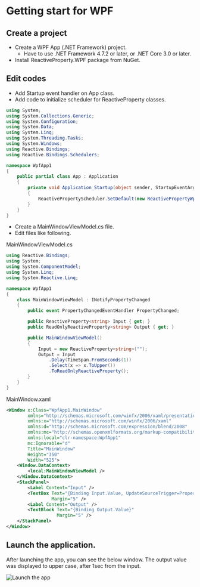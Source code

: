 # Getting start for WPF

## Create a project
- Create a WPF App (.NET Framework) project.
    - Have to use .NET Framework 4.7.2 or later, or .NET Core 3.0 or later.
- Install ReactiveProperty.WPF package from NuGet.

## Edit codes

- Add Startup event handler on App class.
- Add code to initialize scheduler for ReactiveProperty classes.

```csharp
using System;
using System.Collections.Generic;
using System.Configuration;
using System.Data;
using System.Linq;
using System.Threading.Tasks;
using System.Windows;
using Reactive.Bindings;
using Reactive.Bindings.Schedulers;

namespace WpfApp1
{
    public partial class App : Application
    {
        private void Application_Startup(object sender, StartupEventArgs e)
        {
            ReactivePropertyScheduler.SetDefault(new ReactivePropertyWpfScheduler(Dispatcher));
        }
    }
}
```

- Create a MainWindowViewModel.cs file.
- Edit files like following.

MainWindowViewModel.cs
```csharp
using Reactive.Bindings;
using System;
using System.ComponentModel;
using System.Linq;
using System.Reactive.Linq;

namespace WpfApp1
{
    class MainWindowViewModel : INotifyPropertyChanged
    {
        public event PropertyChangedEventHandler PropertyChanged;

        public ReactiveProperty<string> Input { get; }
        public ReadOnlyReactiveProperty<string> Output { get; }

        public MainWindowViewModel()
        {
            Input = new ReactiveProperty<string>("");
            Output = Input
                .Delay(TimeSpan.FromSeconds(1))
                .Select(x => x.ToUpper())
                .ToReadOnlyReactiveProperty();
        }
    }
}
```

MainWindow.xaml
```xml
<Window x:Class="WpfApp1.MainWindow"
        xmlns="http://schemas.microsoft.com/winfx/2006/xaml/presentation"
        xmlns:x="http://schemas.microsoft.com/winfx/2006/xaml"
        xmlns:d="http://schemas.microsoft.com/expression/blend/2008"
        xmlns:mc="http://schemas.openxmlformats.org/markup-compatibility/2006"
        xmlns:local="clr-namespace:WpfApp1"
        mc:Ignorable="d"
        Title="MainWindow"
        Height="350"
        Width="525">
    <Window.DataContext>
        <local:MainWindowViewModel />
    </Window.DataContext>
    <StackPanel>
        <Label Content="Input" />
        <TextBox Text="{Binding Input.Value, UpdateSourceTrigger=PropertyChanged}"
                 Margin="5" />
        <Label Content="Output" />
        <TextBlock Text="{Binding Output.Value}"
                   Margin="5" />
    </StackPanel>
</Window>
```

## Launch the application.

After launching the app, you can see the below window.
The output value was displayed to upper case, after 1sec from the input.

![Launch the app](./images/launch-wpf-app.gif)
